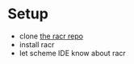 # Setup

- clone [the racr repo](https://github.com/christoff-buerger/racr.git)
- install racr
- let scheme IDE know about racr